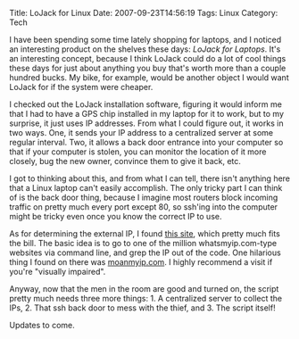 Title: LoJack for Linux
Date: 2007-09-23T14:56:19
Tags: Linux
Category: Tech

I have been spending some time lately shopping for laptops, and I noticed an interesting product on the shelves these days: <i>LoJack for Laptops</i>. It's an interesting concept, because I think LoJack could do a lot of cool things these days for just about anything you buy that's worth more than a couple hundred bucks. My bike, for example, would be another object I would want LoJack for if the system were cheaper. 

I checked out the LoJack installation software, figuring it would inform me that I had to have a GPS chip installed in my laptop for it to work, but to my surprise, it just uses IP addresses. From what I could figure out, it works in two ways. One, it sends your IP address to a centralized server at some regular interval. Two, it allows a back door entrance into your computer so that if your computer is stolen, you can monitor the location of it more closely, bug the new owner, convince them to give it back, etc.

I got to thinking about this, and from what I can tell, there isn't anything here that a Linux laptop can't easily accomplish. The only tricky part I can think of is the back door thing, because I imagine most routers block incoming traffic on pretty much every port except 80, so ssh'ing into the computer might be tricky even once you know the correct IP to use.

As for determining the external IP, I found <a href="http://linux.byexamples.com/archives/307/what-is-my-public-ip-address/">this site</a>, which pretty much fits the bill. The basic idea is to go to one of the million whatsmyip.com-type websites via command line, and grep the IP out of the code. One hilarious thing I found on there was <a href="http://www.moanmyip.com">moanmyip.com</a>. I highly recommend a visit if you're "visually impaired".

Anyway, now that the men in the room are good and turned on, the script pretty much needs three more things: 1. A centralized server to collect the IPs, 2. That ssh back door to mess with the thief, and 3. The script itself!

Updates to come.
